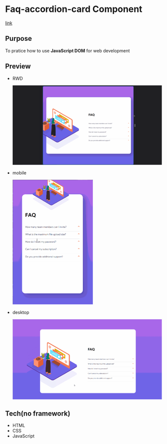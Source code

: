 # Faq-accordion-card Component

[link](https://stalwart-dango-4f5cbe.netlify.app/)

## Purpose

To pratice how to use **JavaScript DOM** for web development


## Preview

- RWD

  <img src = './screenshot/RWD.gif'>
- mobile

  <img src = './screenshot/preview_mobile.gif' height = '400px'>
- desktop

  <img src = './screenshot/preview.gif'>


## Tech(no framework)

- HTML
- CSS
- JavaScript






